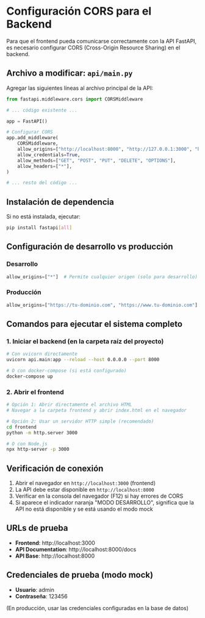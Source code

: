 # Configuración CORS para el Backend

Para que el frontend pueda comunicarse correctamente con la API FastAPI, es necesario configurar CORS (Cross-Origin Resource Sharing) en el backend.

## Archivo a modificar: `api/main.py`

Agregar las siguientes líneas al archivo principal de la API:

```python
from fastapi.middleware.cors import CORSMiddleware

# ... código existente ...

app = FastAPI()

# Configurar CORS
app.add_middleware(
    CORSMiddleware,
    allow_origins=["http://localhost:8000", "http://127.0.0.1:3000", "http://localhost:8080", "*"],  # En producción, especificar dominios exactos
    allow_credentials=True,
    allow_methods=["GET", "POST", "PUT", "DELETE", "OPTIONS"],
    allow_headers=["*"],
)

# ... resto del código ...
```

## Instalación de dependencia

Si no está instalada, ejecutar:

```bash
pip install fastapi[all]
```

## Configuración de desarrollo vs producción

### Desarrollo
```python
allow_origins=["*"]  # Permite cualquier origen (solo para desarrollo)
```

### Producción
```python
allow_origins=["https://tu-dominio.com", "https://www.tu-dominio.com"]  # Especificar dominios exactos
```

## Comandos para ejecutar el sistema completo

### 1. Iniciar el backend (en la carpeta raíz del proyecto)
```bash
# Con uvicorn directamente
uvicorn api.main:app --reload --host 0.0.0.0 --port 8000

# O con docker-compose (si está configurado)
docker-compose up
```

### 2. Abrir el frontend
```bash
# Opción 1: Abrir directamente el archivo HTML
# Navegar a la carpeta frontend y abrir index.html en el navegador

# Opción 2: Usar un servidor HTTP simple (recomendado)
cd frontend
python -m http.server 3000

# O con Node.js
npx http-server -p 3000
```

## Verificación de conexión

1. Abrir el navegador en `http://localhost:3000` (frontend)
2. La API debe estar disponible en `http://localhost:8000`
3. Verificar en la consola del navegador (F12) si hay errores de CORS
4. Si aparece el indicador naranja "MODO DESARROLLO", significa que la API no está disponible y se está usando el modo mock

## URLs de prueba

- **Frontend**: http://localhost:3000
- **API Documentation**: http://localhost:8000/docs
- **API Base**: http://localhost:8000

## Credenciales de prueba (modo mock)

- **Usuario**: admin
- **Contraseña**: 123456

(En producción, usar las credenciales configuradas en la base de datos)
